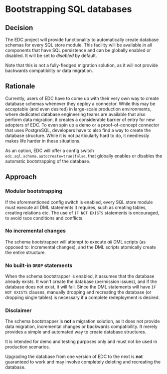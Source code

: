 # Bootstrapping SQL databases

## Decision

The EDC project will provide functionality to automatically create database schemas for every SQL store module. This facility will be available in all components that have SQL persistence and can be globally enabled or disabled. It will be set to _disabled_ by default. 

Note that this is not a fully-fledged migration solution, as it will not provide backwards compatibility or data migration.

## Rationale

Currently, users of EDC have to come up with their very own way to create database schemas whenever they deploy a connector. While this may be acceptable (and even desired) in large-scale production environments, where dedicated database engineering teams are available that also perform data migration, it creates a considerable barrier of entry for new adopters of EDC. 
To even spin up a demo or a proof-of-concept connector that uses PostgreSQL, developers have to also find a way to create the database structure. While it is not particularly hard to do, it needlessly makes life harder in these situations. 

As an option, EDC will offer a config switch `edc.sql.schema.autocreate=true|false`, that globally enables or disables the automatic bootstrapping of the database.

## Approach

### Modular bootstrapping
If the aforementioned config switch is enabled, every SQL store module must execute all DML statements it requires, such as creating tables, creating relations etc. The use of `IF NOT EXISTS` statements is encouraged, to avoid race conditions and conflicts. 

### No incremental changes
The schema bootstrapper will attempt to execute _all_ DML scripts (as opposed to: incremental changes), and the DML scripts atomically create the entire structure.

### No built-in `DROP` statements
When the schema bootstrapper is enabled, it assumes that the database already exists. It won't create the database (permission issues), and if the database does not exist, it will fail. 
Since the DML statements will have `IF NOT EXISTS` clauses, manually dropping and recreating the database (or dropping single tables) is necessary if a complete redeployment is desired.

### Disclaimer
The schema bootstrapper is **not** a migration solution, as it does not provide data migration, incremental changes or backwards compatibility. It merely provides a simple and automated way to create database structures.

It is intended for demo and testing purposes only and must not be used in production scenarios. 

Upgrading the database from one version of EDC to the next is **not** guaranteed to work and may involve completely deleting and recreating the database.
